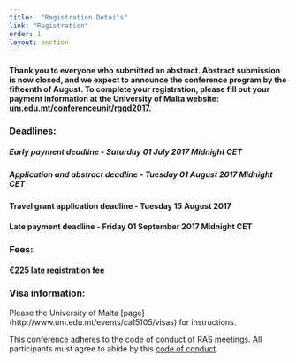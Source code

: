 ```yaml
---
title:  "Registration Details"
link: "Registration"
order: 1
layout: section
---
```


#### Thank you to everyone who submitted an abstract. Abstract submission is now closed, and we expect to announce the conference program by the fifteenth of August. To complete your registration, please fill out your payment information at the University of Malta website: [um.edu.mt/conferenceunit/rggd2017](https://www.um.edu.mt/conferenceunit/rggd2017).

<h3> Deadlines: </h3>
<h5> Early payment deadline - Saturday 01 July 2017 Midnight CET</h5>
<h5> Application and abstract deadline - Tuesday 01 August 2017 Midnight CET</h5>
<h4> Travel grant application deadline - Tuesday 15 August 2017 </h4>
<h4> Late payment deadline - Friday 01 September 2017 Midnight CET</h4>


<h3> Fees: </h3>
<h4> &euro;225 late registration fee </h4>

<h3>Visa information:</h3> Please the University of Malta [page](http://www.um.edu.mt/events/ca15105/visas) for instructions.

This conference adheres to the code of conduct of RAS meetings. All participants must agree to abide by this [code of conduct](#codeofconduct).